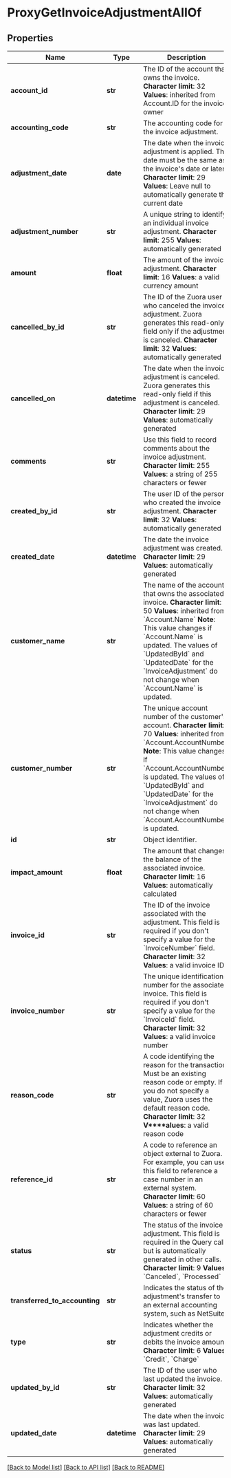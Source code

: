 # ProxyGetInvoiceAdjustmentAllOf

## Properties
Name | Type | Description | Notes
------------ | ------------- | ------------- | -------------
**account_id** | **str** |  The ID of the account that owns the invoice. **Character limit**: 32 **Values**: inherited from Account.ID for the invoice owner  | [optional] 
**accounting_code** | **str** | The accounting code for the invoice adjustment.  | [optional] 
**adjustment_date** | **date** |  The date when the invoice adjustment is applied. This date must be the same as the invoice&#39;s date or later. **Character limit**: 29 **Values**: Leave null to automatically generate the current date  | [optional] 
**adjustment_number** | **str** |  A unique string to identify an individual invoice adjustment. **Character limit**: 255 **Values**: automatically generated  | [optional] 
**amount** | **float** |  The amount of the invoice adjustment. **Character limit**: 16 **Values**: a valid currency amount  | [optional] 
**cancelled_by_id** | **str** |  The ID of the Zuora user who canceled the invoice adjustment. Zuora generates this read-only field only if the adjustment is canceled. **Character limit**: 32 **Values**: automatically generated  | [optional] 
**cancelled_on** | **datetime** |  The date when the invoice adjustment is canceled. Zuora generates this read-only field if this adjustment is canceled. **Character limit**: 29 **Values**: automatically generated  | [optional] 
**comments** | **str** |  Use this field to record comments about the invoice adjustment. **Character limit**: 255 **Values**: a string of 255 characters or fewer  | [optional] 
**created_by_id** | **str** |  The user ID of the person who created the invoice adjustment. **Character limit**: 32 **Values**: automatically generated  | [optional] 
**created_date** | **datetime** |  The date the invoice adjustment was created. **Character limit**: 29 **Values**: automatically generated  | [optional] 
**customer_name** | **str** |  The name of the account that owns the associated invoice.  **Character limit**: 50  **Values**: inherited from &#x60;Account.Name&#x60;  **Note**: This value changes if &#x60;Account.Name&#x60; is updated. The values of &#x60;UpdatedById&#x60; and &#x60;UpdatedDate&#x60; for the &#x60;InvoiceAdjustment&#x60; do not change when &#x60;Account.Name&#x60; is updated.  | [optional] 
**customer_number** | **str** |  The unique account number of the customer&#39;s account.  **Character limit**: 70  **Values**: inherited from &#x60;Account.AccountNumber&#x60;  **Note**: This value changes if &#x60;Account.AccountNumber&#x60; is updated. The values of &#x60;UpdatedById&#x60; and &#x60;UpdatedDate&#x60; for the &#x60;InvoiceAdjustment&#x60; do not change when &#x60;Account.AccountNumber&#x60; is updated.  | [optional] 
**id** | **str** | Object identifier. | [optional] 
**impact_amount** | **float** |  The amount that changes the balance of the associated invoice. **Character limit**: 16 **Values**: automatically calculated  | [optional] 
**invoice_id** | **str** |  The ID of the invoice associated with the adjustment. This field is required if you don&#39;t specify a value for the &#x60;InvoiceNumber&#x60; field. **Character limit**: 32 **Values**: a valid invoice ID  | [optional] 
**invoice_number** | **str** |  The unique identification number for the associated invoice. This field is required if you don&#39;t specify a value for the &#x60;InvoiceId&#x60; field. **Character limit**: 32 **Values**: a valid invoice number  | [optional] 
**reason_code** | **str** |  A code identifying the reason for the transaction. Must be an existing reason code or empty. If you do not specify a value, Zuora uses the default reason code. **Character limit**: 32 **V****alues**: a valid reason code  | [optional] 
**reference_id** | **str** |  A code to reference an object external to Zuora. For example, you can use this field to reference a case number in an external system. **Character limit**: 60 **Values**: a string of 60 characters or fewer  | [optional] 
**status** | **str** |  The status of the invoice adjustment. This field is required in the Query call, but is automatically generated in other calls. **Character limit**: 9 **Values**: &#x60;Canceled&#x60;, &#x60;Processed&#x60;  | [optional] 
**transferred_to_accounting** | **str** | Indicates the status of the adjustment&#39;s transfer to an external accounting system, such as NetSuite.  | [optional] 
**type** | **str** |  Indicates whether the adjustment credits or debits the invoice amount. **Character limit**: 6 **Values**: &#x60;Credit&#x60;, &#x60;Charge&#x60;  | [optional] 
**updated_by_id** | **str** |  The ID of the user who last updated the invoice. **Character limit**: 32 **Values**: automatically generated  | [optional] 
**updated_date** | **datetime** |  The date when the invoice was last updated. **Character limit**: 29 **Values**: automatically generated  | [optional] 

[[Back to Model list]](../README.md#documentation-for-models) [[Back to API list]](../README.md#documentation-for-api-endpoints) [[Back to README]](../README.md)


